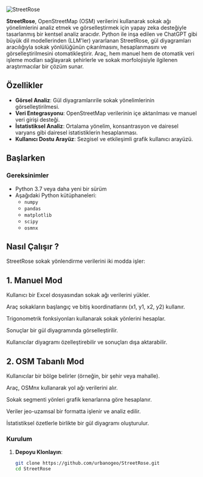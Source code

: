 ![StreetRose](https://github.com/user-attachments/assets/8bdc2ceb-fd6c-4578-bc74-82097ef3232b)
 
**StreetRose**, OpenStreetMap (OSM) verilerini kullanarak sokak ağı yönelimlerini analiz etmek ve görselleştirmek için yapay zeka desteğiyle tasarlanmış bir kentsel analiz aracıdır. Python ile inşa edilen ve ChatGPT gibi büyük dil modellerinden (LLM'ler) yararlanan StreetRose, gül diyagramları aracılığıyla sokak yönlülüğünün çıkarılmasını, hesaplanmasını ve görselleştirilmesini otomatikleştirir. Araç, hem manuel hem de otomatik veri işleme modları sağlayarak şehirlerle ve sokak morfolojisiyle ilgilenen araştırmacılar bir çözüm sunar.


## Özellikler

- **Görsel Analiz**: Gül diyagramlarırile sokak yönelimlerinin görselleştirilmesi.
- **Veri Entegrasyonu**: OpenStreetMap verilerinin içe aktarılması ve manuel veri girişi desteği.
- **İstatistiksel Analiz**: Ortalama yönelim, konsantrasyon ve dairesel varyans gibi dairesel istatistiklerin hesaplanması.
- **Kullanıcı Dostu Arayüz**: Sezgisel ve etkileşimli grafik kullanıcı arayüzü.

## Başlarken

### Gereksinimler

- Python 3.7 veya daha yeni bir sürüm
- Aşağıdaki Python kütüphaneleri:
  - `numpy`
  - `pandas`
  - `matplotlib`
  - `scipy`
  - `osmnx`
    
## Nasıl Çalışır ?

StreetRose sokak yönlendirme verilerini iki modda işler:

## 1. Manuel Mod

Kullanıcı bir Excel dosyasından sokak ağı verilerini yükler.

Araç sokakların başlangıç ve bitiş koordinatlarını (x1, y1, x2, y2) kullanır.

Trigonometrik fonksiyonları kullanarak sokak yönlerini hesaplar.

Sonuçlar bir gül diyagramında görselleştirilir.

Kullanıcılar diyagramı özelleştirebilir ve sonuçları dışa aktarabilir.

## 2. OSM Tabanlı Mod

Kullanıcılar bir bölge belirler (örneğin, bir şehir veya mahalle).

Araç, OSMnx kullanarak yol ağı verilerini alır.

Sokak segmenti yönleri grafik kenarlarına göre hesaplanır.

Veriler jeo-uzamsal bir formatta işlenir ve analiz edilir.

İstatistiksel özetlerle birlikte bir gül diyagramı oluşturulur.


### Kurulum

1. **Depoyu Klonlayın**:
   ```bash
   git clone https://github.com/urbanogeo/StreetRose.git
   cd StreetRose

